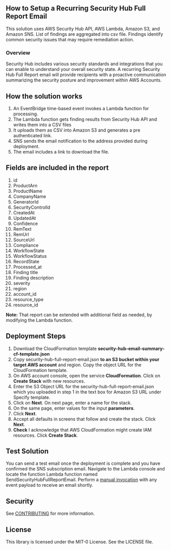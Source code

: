 ## How to Setup a Recurring Security Hub Full Report Email
This solution uses AWS Security Hub API, AWS Lambda, Amazon S3, and Amazon SNS. List of findings are aggregated into csv file. Findings identify common security issues that may require remediation action. 

### Overview
Security Hub includes various security standards and integrations that you can enable to understand your overall security state. A recurring Security Hub Full Report email will provide recipients with a proactive communication summarizing the security posture and improvement within AWS Accounts.

## How the solution works
1.	An EventBridge time-based event invokes a Lambda function for processing.
2.	The Lambda function gets finding results from Security Hub API and writes them into a CSV files
3. It uploads them as CSV into Amazon S3 and generates a pre authenticated link.
4.	SNS sends the email notification to the address provided during deployment.
5.	The email includes a link to download the file.

## Fields are included in the report
1.	id
2.	ProductArn 
3.	ProductName
4.	CompanyName 
5.	GeneratorId 
6.	SecurityControlId
7.	CreatedAt
8.	UpdatedAt
9.	Confidence
10. RemText 
11. RemUrl  
12. SourceUrl
13. Compliance
14. WorkflowState 
15. WorkflowStatus
16. RecordState 
17. Processed_at
18. Finding title
19. Finding description 
20. severity
21. region
22. account_id
23. resource_type
24. resource_id

**Note:** That report can be extended with additional field as needed, by modifying the Lambda function.

## Deployment Steps
1.	Download the CloudFormation template **security-hub-email-summary-cf-template.json** 
2. Copy security-hub-full-report-email.json **to an S3 bucket within your target AWS account** and region. Copy the object URL for the CloudFormation template.
3. On AWS account console, open the service **CloudFormation**. Click on **Create Stack** with new resources.
4.	Enter the S3 Object URL for the security-hub-full-report-email.json which you uploaded in step 1 in the text box for Amazon S3 URL under Specify template.
5.	Click on **Next**. On next page, enter a name for the stack.
6.	On the same page, enter values for the input **parameters**.
7.	Click **Next**.
8.	Accept all defaults in screens that follow and create the stack. Click **Next**.
9.	**Check** I acknowledge that AWS CloudFormation might create IAM resources. Click **Create Stack**.

## Test Solution
You can send a test email once the deployment is complete and you have confirmed the SNS subscription email.  Navigate to the Lambda console and locate the function Lambda function named SendSecurityHubFullReportEmail. Perform a [manual invocation](https://docs.aws.amazon.com/lambda/latest/dg/getting-started-create-function.html#get-started-invoke-manually) with any event payload to receive an email shortly. 

## Security

See [CONTRIBUTING](CONTRIBUTING.md#security-issue-notifications) for more information.

## License

This library is licensed under the MIT-0 License. See the LICENSE file.


